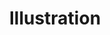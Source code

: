 ---
layout: portfolio
title: Illustration
blurb: Children's Books, Games, Programs...
# FB and Jekyll SEO Tag values
description: Illustration samples portfolio from Alberto Gonzalez (alzamon.com)
postlinkimage: /assets/images/bg-portfolio-home-01.jpg
# End FB and Jekyll SEO Tag values
hero_tag: illustration
categories: 
    - homepage
    - illustration
pretty_category: Illustration
pretty_title: Illustration 
sort_number: 0
permalink: /portfolio/illustration
images:
    - image_url: /assets/images/portfolio/illustration/i_rainforestguardians_wm.jpg
      image_title: Rainforest Guardians
    - image_url: /assets/images/portfolio/illustration/i_summerfun_wm.jpg
      image_title: Summer Fun
    - image_url: /assets/images/portfolio/illustration/i_schoolprankster_wm.jpg
      image_title: School Prankster
    - image_url: /assets/images/portfolio/illustration/i_rightontune_wm.jpg
      image_title: Right On Tune
    - image_url: /assets/images/portfolio/illustration/i_sunsetchase_wm.jpg
      image_title: Sunset Chase
      image_class: fullwidth
    - image_url: /assets/images/portfolio/illustration/i_smallworld_wm.jpg
      image_title: Small World
    - image_url: /assets/images/portfolio/illustration/i_illustrationworkshop_wm.jpg
      image_title: Slippery Slope
    - image_url: /assets/images/portfolio/illustration/i_kidlit4climate_wm.jpg
      image_title: Kidlit4Climate Poster
    - image_url: /assets/images/portfolio/illustration/i_racefinish_wm.jpg
      image_title: The Race Finish
    - image_url: /assets/images/portfolio/illustration/i_nomoreschool_wm.jpg
      image_title: No More School!
      image_class: fullwidth 
    - image_url: /assets/images/portfolio/illustration/i_smallworld_wm.jpg
      image_title: Small World
    - image_url: /assets/images/portfolio/illustration/i_adventureahead_wm.jpg
      image_title: Adventures Ahead


---